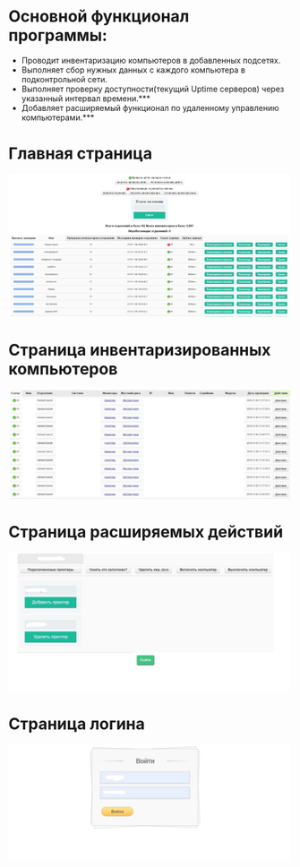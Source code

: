 #  Основной функционал программы: #
+ Проводит инвентаризацию компьютеров в добавленных подсетях.
+ Выполняет сбор нужных данных с каждого компьютера в подконтрольной сети.
+ Выполняет проверку доступности(текущий Uptime серверов) через указанный интервал времени.***
+ Добавляет расширяемый функционал по удаленному управлению компьютерами.***

# Главная страница
![alt text](/ScreensProject/1.jpg "Главная страница")
# Страница инвентаризированных компьютеров
![alt text](/ScreensProject/4.jpg "инвентаризированных компьютеров")
# Страница расширяемых действий
![alt text](/ScreensProject/2.jpg "Страница действий")
# Страница логина
![alt text](/ScreensProject/3.jpg "Страница логина")
